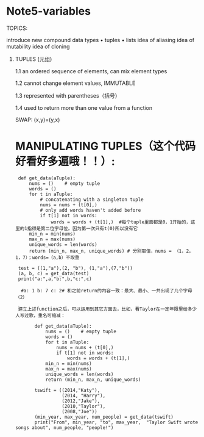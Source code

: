 # Note5-variables

TOPICS:

  introduce new compound data types
    • tuples
    • lists
  idea of aliasing
  idea of mutability
  idea of cloning

1. TUPLES (元组)

    1.1 an ordered sequence of elements, can mix element types
  
    1.2 cannot change element values, IMMUTABLE
  
    1.3 represented with parentheses（括号）
  
    1.4 used to return more than one value from a function
  
   SWAP: (x,y)=(y,x)
   
   # MANIPULATING TUPLES（这个代码好看好多遍哦！！）:
   
        def get_data(aTuple):
            nums = ()    # empty tuple
            words = ()
            for t in aTuple:
                # concatenating with a singleton tuple
                nums = nums + (t[0],)
                # only add words haven't added before
                if t[1] not in words:
                    words = words + (t[1],)  #每个tuple里面都是0，1开始的，这里的1指得是第二位字母位。因为第一次只有t(0)所以没有它
            min_n = min(nums)
            max_n = max(nums)
            unique_words = len(words)
            return (min_n, max_n, unique_words) # 分别取值，nums = （1，2，1，7）；words=（a,b）不取重

        test = ((1,"a"),(2, "b"), (1,"a"),(7,"b"))
        (a, b, c) = get_data(test)
        print("a:",a,"b:",b,"c:",c)

         #a: 1 b: 7 c: 2# 和之前return的内容一致：最大、最小、一共出现了几个字母（2）

        建立上述function之后，可以运用到其它方面去，比如，看Taylor在一定年限里给多少人写过歌，重名可缩减：
        
              def get_data(aTuple):
                  nums = ()    # empty tuple
                  words = ()
                  for t in aTuple:
                      nums = nums + (t[0],)
                      if t[1] not in words:
                          words = words + (t[1],)
                  min_n = min(nums)
                  max_n = max(nums)
                  unique_words = len(words)
                  return (min_n, max_n, unique_words)

              tswift = ((2014,"Katy"),
                        (2014, "Harry"),
                        (2012,"Jake"),
                        (2010,"Taylor"),
                        (2008,"Joe"))
              (min_year, max_year, num_people) = get_data(tswift)
              print("From", min_year, "to", max_year,  "Taylor Swift wrote songs about", num_people, "people!")


